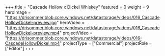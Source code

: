 +++
title = "Cascade Hollow x Dickel Whiskey"
featured = 0
weight = 9
heroImage = "https://drisommer.blob.core.windows.net/datastorage/videos/016_CascadeHollowDickel-preview.jpg"
heroVideo = "https://drisommer.blob.core.windows.net/datastorage/videos/016_CascadeHollowDickel-preview.mp4"
projectVideo = "https://drisommer.blob.core.windows.net/datastorage/videos/016-CascadeHollowDickel.mp4"
projectType = ["Commercial"]
projectRole = ["Editor"]
+++
